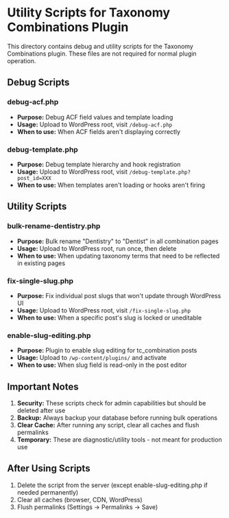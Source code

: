# Utility Scripts for Taxonomy Combinations Plugin

This directory contains debug and utility scripts for the Taxonomy Combinations plugin. These files are not required for normal plugin operation.

## Debug Scripts

### debug-acf.php
- **Purpose:** Debug ACF field values and template loading
- **Usage:** Upload to WordPress root, visit `/debug-acf.php`
- **When to use:** When ACF fields aren't displaying correctly

### debug-template.php
- **Purpose:** Debug template hierarchy and hook registration
- **Usage:** Upload to WordPress root, visit `/debug-template.php?post_id=XXX`
- **When to use:** When templates aren't loading or hooks aren't firing

## Utility Scripts

### bulk-rename-dentistry.php
- **Purpose:** Bulk rename "Dentistry" to "Dentist" in all combination pages
- **Usage:** Upload to WordPress root, run once, then delete
- **When to use:** When updating taxonomy terms that need to be reflected in existing pages

### fix-single-slug.php
- **Purpose:** Fix individual post slugs that won't update through WordPress UI
- **Usage:** Upload to WordPress root, visit `/fix-single-slug.php`
- **When to use:** When a specific post's slug is locked or uneditable

### enable-slug-editing.php
- **Purpose:** Plugin to enable slug editing for tc_combination posts
- **Usage:** Upload to `/wp-content/plugins/` and activate
- **When to use:** When slug field is read-only in the post editor

## Important Notes

1. **Security:** These scripts check for admin capabilities but should be deleted after use
2. **Backup:** Always backup your database before running bulk operations
3. **Clear Cache:** After running any script, clear all caches and flush permalinks
4. **Temporary:** These are diagnostic/utility tools - not meant for production use

## After Using Scripts

1. Delete the script from the server (except enable-slug-editing.php if needed permanently)
2. Clear all caches (browser, CDN, WordPress)
3. Flush permalinks (Settings → Permalinks → Save)